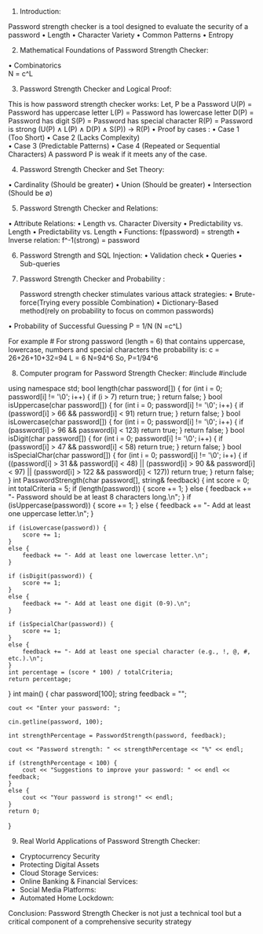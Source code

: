 1) Introduction: 

Password strength checker is a tool designed to evaluate the security of a password
• Length
• Character Variety 
• Common Patterns 
• Entropy 
  
2) Mathematical Foundations of Password Strength Checker:

• Combinatorics   
       N = c^L 
 
3) Password Strength Checker and Logical Proof:

This is how password strength checker works:
Let, P be a Password 
U(P) = Password has uppercase letter
L(P) = Password has lowercase letter 
D(P) = Password has digit
S(P) = Password has special character 
R(P) = Password is strong 
(U(P) ∧ L(P) ∧ D(P) ∧ S(P)) → R(P)
 • Proof by cases :
       • Case 1 (Too Short)
       • Case 2 (Lacks Complexity)                     
       • Case 3 (Predictable Patterns)
       • Case 4 (Repeated or Sequential Characters)
     A password P is weak if it meets any of the case.

4) Password Strength Checker and Set Theory: 

• Cardinality (Should be greater)
• Union    (Should be greater)
• Intersection         (Should be ∅)
      


5) Password Strength Checker and Relations:
 
• Attribute Relations: 
     • Length vs. Character Diversity
     • Predictability vs. Length
     • Predictability vs. Length
  • Functions: 
       f(password) = strength 
  • Inverse relation: 
       f^-1(strong) = password

6) Password Strength and SQL Injection:
  • Validation check
    • Queries 
      • Sub-queries

7) Password Strength Checker and Probability :

    Password strength checker stimulates various attack strategies:
•	Brute-force(Trying every possible Combination)
•	Dictionary-Based method(rely on probability to focus on common passwords)
 

• Probability of Successful Guessing
       P = 1/N  (N =c^L)
    
For example # For strong password (length = 6) that contains uppercase, lowercase, numbers and special characters the probability is: 
c = 26+26+10+32=94
L = 6
N=94^6
So, P=1/94^6



8) Computer program for Password Strength Checker:
#include <iostream>
#include <string>

using namespace std;
bool length(char password[]) {
    for (int i = 0; password[i] != '\0'; i++) {
        if (i > 7) return true;
    }
    return false;
}
bool isUppercase(char password[]) {
    for (int i = 0; password[i] != '\0'; i++)
    {
        if (password[i] > 66 && password[i] < 91)
            return true;
    }
    return false;
}
bool isLowercase(char password[]) {
    for (int i = 0; password[i] != '\0'; i++)
    {
        if (password[i] > 96 && password[i] < 123) 
            return true;
    }
    return false;
}
bool isDigit(char password[]) {
    for (int i = 0; password[i] != '\0'; i++) 
    {
        if (password[i] > 47 && password[i] < 58)
            return true;
    }
    return false;
}
bool isSpecialChar(char password[]) {
    for (int i = 0; password[i] != '\0'; i++) 
    {
        if ((password[i] > 31 && password[i] < 48) || (password[i] > 90 && password[i] < 97) || (password[i] > 122 && password[i] < 127)) 
            return true;
    }
    return false;
}
int PasswordStrength(char password[], string& feedback) {
    int score = 0;
    int totalCriteria = 5;
    if (length(password)) {
        score += 1;
    }
    else {
        feedback += "- Password should be at least 8 characters long.\n";
    }
    if (isUppercase(password)) {
        score += 1;
    }
    else {
        feedback += "- Add at least one uppercase letter.\n";
    }

    if (isLowercase(password)) {
        score += 1;
    }
    else {
        feedback += "- Add at least one lowercase letter.\n";
    }

    if (isDigit(password)) {
        score += 1;
    }
    else {
        feedback += "- Add at least one digit (0-9).\n";
    }

    if (isSpecialChar(password)) {
        score += 1;
    }
    else {
        feedback += "- Add at least one special character (e.g., !, @, #, etc.).\n";
    }
    int percentage = (score * 100) / totalCriteria;
    return percentage;
}
int main() {
    char  password[100];
    string feedback = "";

    cout << "Enter your password: ";

    cin.getline(password, 100);

    int strengthPercentage = PasswordStrength(password, feedback);

    cout << "Password strength: " << strengthPercentage << "%" << endl;

    if (strengthPercentage < 100) {
        cout << "Suggestions to improve your password: " << endl << feedback;
    }
    else {
        cout << "Your password is strong!" << endl;
    }
    return 0;
}

9) Real World Applications of Password Strength Checker: 

* Cryptocurrency Security
* Protecting Digital Assets
* Cloud Storage Services:
* Online Banking & Financial Services:
* Social Media Platforms:
* Automated Home Lockdown:

Conclusion:
Password Strength Checker is not just a technical tool but a critical component of a comprehensive security strategy





